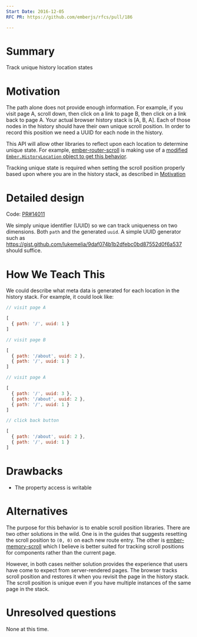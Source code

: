 ```yaml
---
Start Date: 2016-12-05
RFC PR: https://github.com/emberjs/rfcs/pull/186

---
```


# Summary

Track unique history location states

# Motivation

The path alone does not provide enough information. For example, if you
visit page A, scroll down, then click on a link to page B, then click on
a link back to page A. Your actual browser history stack is [A, B, A].
Each of those nodes in the history should have their own unique scroll
position. In order to record this position we need a UUID 
for each node in the history.

This API will allow other libraries to reflect upon each location to
determine unique state. For example,
[ember-router-scroll](https://github.com/dollarshaveclub/ember-router-scroll)
is making use of a [modified `Ember.HistoryLocation` object to get this
behavior](https://github.com/dollarshaveclub/ember-router-scroll/blob/master/addon/locations/router-scroll.js).

Tracking unique state is required when setting the scroll position
properly based upon where you are in the history stack, as described in
[Motivation](#motivation)

# Detailed design

Code: [PR#14011](https://github.com/emberjs/ember.js/pull/14011)

We simply unique identifier (UUID) so we can track uniqueness on two
dimensions. Both `path` and the generated `uuid`. A simple UUID
generator such as
https://gist.github.com/lukemelia/9daf074b1b2dfebc0bd87552d0f6a537
should suffice.

# How We Teach This

We could describe what meta data is generated for each location in the
history stack. For example, it could look like:

```js
// visit page A

[
  { path: '/', uuid: 1 }
]

// visit page B

[
  { path: '/about', uuid: 2 },
  { path: '/', uuid: 1 }
]

// visit page A

[
  { path: '/', uuid: 3 },
  { path: '/about', uuid: 2 },
  { path: '/', uuid: 1 }
]

// click back button

[
  { path: '/about', uuid: 2 },
  { path: '/', uuid: 1 }
]
```

# Drawbacks

* The property access is writable

# Alternatives

The purpose for this behavior is to enable scroll position libraries.
There are two other solutions in the wild. One is in the guides that
suggests resetting the scroll position to `(0, 0)` on each new route
entry. The other is
[ember-memory-scroll](https://github.com/ef4/memory-scroll) which I
believe is better suited for tracking scroll positions for components
rather than the current page.

However, in both cases neither solution provides the experience that
users have come to expect from server-rendered pages. The browser tracks
scroll position and restores it when you revisit the page in the history
stack. The scroll position is unique even if you have multiple instances
of the same page in the stack.

# Unresolved questions

None at this time.
